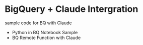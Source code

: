 # BigQuery + Claude Intergration
sample code for BQ with Claude
* Python in BQ Notebook Sample
* BQ Remote Function with Claude

